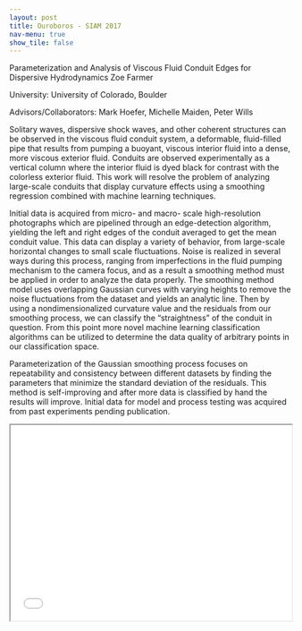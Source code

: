 ```yaml
---
layout: post
title: Ouroboros - SIAM 2017
nav-menu: true
show_tile: false
---
```


Parameterization and Analysis of Viscous Fluid Conduit Edges for Dispersive Hydrodynamics
Zoe Farmer

University: University of Colorado, Boulder

Advisors/Collaborators: Mark Hoefer, Michelle Maiden, Peter Wills

Solitary waves, dispersive shock waves, and other coherent structures can be observed in the viscous fluid conduit system, a deformable, fluid-filled pipe that results from pumping a buoyant, viscous interior fluid into a dense, more viscous exterior fluid.  Conduits are observed experimentally as a vertical column where the interior fluid is dyed black for contrast with the colorless exterior fluid. This work will resolve the problem of analyzing large-scale conduits that display curvature effects using a smoothing regression combined with machine learning techniques.

Initial data is acquired from micro- and macro- scale high-resolution photographs which are pipelined through an edge-detection algorithm, yielding the left and right edges of the conduit averaged to get the mean conduit value. This data can display a variety of behavior, from large-scale horizontal changes to small scale fluctuations. Noise is realized in several ways during this process, ranging from imperfections in the fluid pumping mechanism to the camera focus, and as a result a smoothing method must be applied in order to analyze the data properly. The smoothing method model uses overlapping Gaussian curves with varying heights to remove the noise fluctuations from the dataset and yields an analytic line. Then by using a nondimensionalized curvature value and the residuals from our smoothing process, we can classify the “straightness” of the conduit in question. From this point more novel machine learning classification algorithms can be utilized to determine the data quality of arbitrary points in our classification space.

Parameterization of the Gaussian smoothing process focuses on repeatability and consistency between different datasets by finding the parameters that minimize the standard deviation of the residuals. This method is self-improving and after more data is classified by hand the results will improve. Initial data for model and process testing was acquired from past experiments pending publication.


<iframe src="/presentations/siam2017/PACE.pdf" style="width: 100%; height: 25em;"></iframe>

